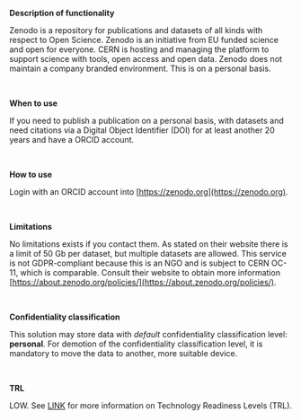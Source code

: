 **Description of functionality**

Zenodo is a repository for publications and datasets of all kinds with respect to Open Science. Zenodo is an initiative from EU funded science and open for everyone. CERN is hosting and managing the platform to support science with tools, open access and open data. Zenodo does not maintain a company branded environment. This is on a personal basis.

&nbsp;

**When to use**

If you need to publish a publication on a personal basis, with datasets and need citations via a Digital Object Identifier (DOI) for at least another 20 years and have a ORCID account.

&nbsp;

**How to use**

Login with an ORCID account into [https://zenodo.org](https://zenodo.org).

&nbsp;

**Limitations**

No limitations exists if you contact them. As stated on their website there is a limit of 50 Gb per dataset, but multiple datasets are allowed. This service is not GDPR-compliant because this is an NGO and is subject to CERN OC-11, which is comparable. Consult their website to obtain more information [https://about.zenodo.org/policies/](https://about.zenodo.org/policies/).

&nbsp;

**Confidentiality classification**

This solution may store data with _default_ confidentiality classification level: __personal__. For demotion of the confidentiality classification level, it is mandatory to move the data to another, more suitable device.

&nbsp;

**TRL**

LOW. See [LINK](/storage-finder/trl) for more information on Technology Readiness Levels (TRL).
